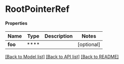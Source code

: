# RootPointerRef

#### Properties
Name | Type | Description | Notes
------------ | ------------- | ------------- | -------------
**foo** | **** |  | [optional] 

[[Back to Model list]](../README.md#documentation-for-models) [[Back to API list]](../README.md#documentation-for-api-endpoints) [[Back to README]](../README.md)

